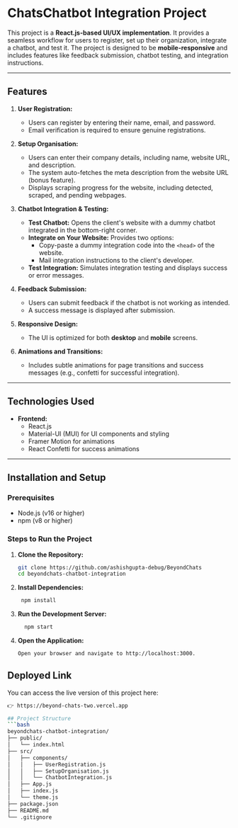 # ChatsChatbot Integration Project

This project is a **React.js-based UI/UX implementation**. It provides a seamless workflow for users to register, set up their organization, integrate a chatbot, and test it. The project is designed to be **mobile-responsive** and includes features like feedback submission, chatbot testing, and integration instructions.

---

## Features

1. **User Registration:**
   - Users can register by entering their name, email, and password.
   - Email verification is required to ensure genuine registrations.

2. **Setup Organisation:**
   - Users can enter their company details, including name, website URL, and description.
   - The system auto-fetches the meta description from the website URL (bonus feature).
   - Displays scraping progress for the website, including detected, scraped, and pending webpages.

3. **Chatbot Integration & Testing:**
   - **Test Chatbot:** Opens the client's website with a dummy chatbot integrated in the bottom-right corner.
   - **Integrate on Your Website:** Provides two options:
     - Copy-paste a dummy integration code into the `<head>` of the website.
     - Mail integration instructions to the client's developer.
   - **Test Integration:** Simulates integration testing and displays success or error messages.

4. **Feedback Submission:**
   - Users can submit feedback if the chatbot is not working as intended.
   - A success message is displayed after submission.

5. **Responsive Design:**
   - The UI is optimized for both **desktop** and **mobile** screens.

6. **Animations and Transitions:**
   - Includes subtle animations for page transitions and success messages (e.g., confetti for successful integration).

---

## Technologies Used

- **Frontend:**
  - React.js
  - Material-UI (MUI) for UI components and styling
  - Framer Motion for animations
  - React Confetti for success animations
---

## Installation and Setup

### Prerequisites

- Node.js (v16 or higher)
- npm (v8 or higher)

### Steps to Run the Project

1. **Clone the Repository:**
   ```bash
   git clone https://github.com/ashishgupta-debug/BeyondChats
   cd beyondchats-chatbot-integration
2. **Install Dependencies:**
    ```bash
     npm install
3. **Run the Development Server:**
   ```bash
     npm start
4. **Open the Application:**
    ```bash
    Open your browser and navigate to http://localhost:3000.

## Deployed Link
You can access the live version of this project here:
```bash
👉 https://beyond-chats-two.vercel.app

## Project Structure
```bash
beyondchats-chatbot-integration/
├── public/
│   └── index.html
├── src/
│   ├── components/
│   │   ├── UserRegistration.js
│   │   ├── SetupOrganisation.js
│   │   └── ChatbotIntegration.js
│   ├── App.js
│   ├── index.js
│   └── theme.js
├── package.json
├── README.md
└── .gitignore
